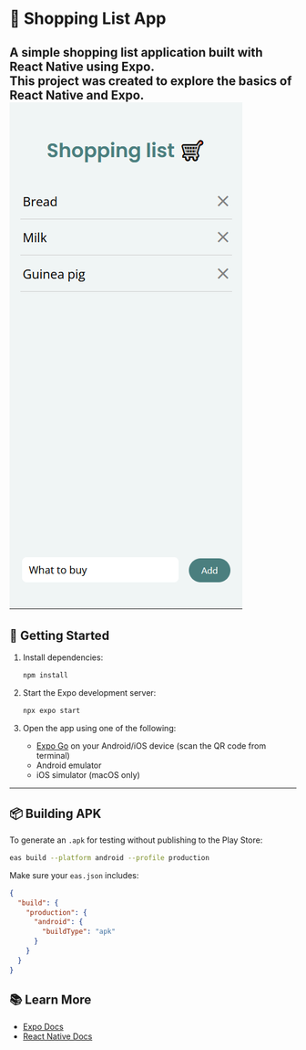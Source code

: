 # 🛒 Shopping List App

A simple shopping list application built with **React Native** using **Expo**.  
This project was created to explore the basics of React Native and Expo.
![shopping list app](image.png)
---

## 🚀 Getting Started

1. Install dependencies:

   ```bash
   npm install
   ```

2. Start the Expo development server:

   ```bash
   npx expo start
   ```

3. Open the app using one of the following:
   - [Expo Go](https://expo.dev/go) on your Android/iOS device (scan the QR code from terminal)
   - Android emulator
   - iOS simulator (macOS only)

---

## 📦 Building APK

To generate an `.apk` for testing without publishing to the Play Store:

```bash
eas build --platform android --profile production
```

Make sure your `eas.json` includes:

```json
{
  "build": {
    "production": {
      "android": {
        "buildType": "apk"
      }
    }
  }
}
```

## 📚 Learn More

- [Expo Docs](https://docs.expo.dev/)
- [React Native Docs](https://reactnative.dev/)